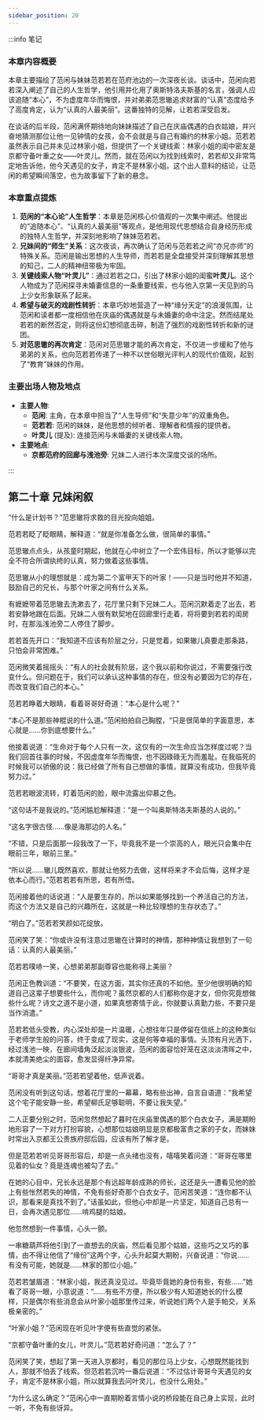 ```yaml
---
sidebar_position: 20
---
```


:::info 笔记

### 本章内容概要

本章主要描绘了范闲与妹妹范若若在范府池边的一次深夜长谈。谈话中，范闲向若若深入阐述了自己的人生哲学，他引用并化用了奥斯特洛夫斯基的名言，强调人应该追随“本心”，不为虚度年华而悔恨，并对弟弟范思辙追求财富的“认真”态度给予了高度肯定，认为“认真的人最美丽”。这番独特的见解，让若若深受启发。

在谈话的后半段，范闲满怀期待地向妹妹描述了自己在庆庙偶遇的白衣姑娘，并兴奋地猜测那位让他一见钟情的女孩，会不会就是与自己有婚约的林家小姐。范若若虽然表示自己并未见过林家小姐，但提供了一个关键线索：林家小姐的闺中密友是京都守备叶重之女——叶灵儿。然而，就在范闲以为找到线索时，若若却又非常笃定地告诉他，他今天遇见的女子，肯定不是林家小姐。这个出人意料的结论，让范闲的希望瞬间落空，也为故事留下了新的悬念。

### 本章重点提炼

1.  **范闲的“本心论”人生哲学**：本章是范闲核心价值观的一次集中阐述。他提出的“追随本心”、“认真的人最美丽”等观点，是他用现代思想结合自身经历形成的独特人生哲学，并深刻地影响了妹妹范若若。
2.  **兄妹间的“师生”关系**：这次夜谈，再次确认了范闲与范若若之间“亦兄亦师”的特殊关系。范闲是输出思想的人生导师，而若若是全盘接受并深刻理解其思想的知己，二人的精神纽带极为牢固。
3.  **关键线索人物“叶灵儿”**：通过若若之口，引出了林家小姐的闺蜜**叶灵儿**。这个人物成为了范闲探寻未婚妻信息的一条重要线索，也与他入京第一天见到的马上少女形象联系了起来。
4.  **希望与破灭的戏剧性转折**：本章巧妙地营造了一种“缘分天定”的浪漫氛围，让范闲和读者都一度相信他在庆庙的偶遇就是与未婚妻的命中注定。然而结尾处若若的断然否定，则将这份幻想彻底击碎，制造了强烈的戏剧性转折和新的谜团。
5.  **对范思辙的再次肯定**：范闲对范思辙才能的再次肯定，不仅进一步缓和了他与弟弟的关系，也向范若若传递了一种不以世俗眼光评判人的现代价值观，起到了“教育”妹妹的作用。

### 主要出场人物及地点

* **主要人物**:
    * **范闲**: 主角，在本章中担当了“人生导师”和“失意少年”的双重角色。
    * **范若若**: 范闲的妹妹，是他思想的倾听者、理解者和情报的提供者。
    * **叶灵儿** (提及): 连接范闲与未婚妻的关键线索人物。
* **主要地点**:
    * **京都范府的回廊与浅池旁**: 兄妹二人进行本次深度交谈的场所。

:::

## 第二十章 **兄妹闲叙**

“什么是计划书？”范思辙将求救的目光投向姐姐。

范若若眨了眨眼睛，解释道：“就是你准备怎么做，很简单的事情。”

范思辙点点头，从孩童时期起，他就在心中树立了一个宏伟目标，所以才能够以完全不符合所谓纨绔的认真，努力做着这些事情。

范思辙从小的理想就是：成为第二个富甲天下的叶家！——只是当时他并不知道，鼓励自己的兄长，与那个叶家之间有什么关系。

有嬷嬷带着范思辙去洗漱去了，花厅里只剩下兄妹二人。范闲沉默着走了出去，若若安静地跟在后面。兄妹二人很有默契地在回廊里行走着，将将要到若若的闺房时，在那泓浅池旁二人停住了脚步。

若若首先开口：“我知道不应该有阶层之分，只是觉着，如果辙儿真要走那条路，只怕会非常困难。”

范闲微笑着摇摇头：“有人的社会就有阶层，这个我以前和你说过，不需要强行改变什么。但问题在于，我们可以承认这种事情的存在，但没有必要因为它的存在，而改变我们自己的本心。”

范若若睁着大眼睛，看着哥哥好奇道：“本心是什么呢？”

“本心不是那些神棍说的什么道。”范闲拍拍自己胸膛，“只是很简单的字面意思，本心就是……你到底想要什么。”

他接着说道：“生命对于每个人只有一次，这仅有的一次生命应当怎样度过呢？当我们回首往事的时候，不因虚度年华而悔恨，也不因碌碌无为而羞耻。在我临死的时候我可以骄傲的说：我已经做了所有自己想做的事情，就算没有成功，但我毕竟努力过。”

范若若眼波流转，盯着范闲的脸，眼中流露出仰慕之色。

“这句话不是我说的。”范闲尴尬解释道：“是一个叫奥斯特洛夫斯基的人说的。”

“这名字很古怪……像是海那边的人名。”

“不错，只是后面那一段我改了一下，毕竟我不是一个崇高的人，眼光只会集中在眼前三年，眼前三里。”

“所以说……辙儿既然喜欢，那就让他努力去做，这样将来才不会后悔，这样才是依本心而行。”范若若若有所思，若有所悟。

范闲接着他的话说道：“人是要生存的，所以如果能够找到一个养活自己的方法，而这个方法又是自己的兴趣所在，这就是一种比较理想的生存状态了。”

“明白了。”范若若笑颜如花绽放。

范闲笑了笑：“你或许没有注意过思辙在计算时的神情，那种神情让我想到了一句话：认真的人最美丽。”

范若若噗哧一笑，心想弟弟那副尊容也能称得上美丽？

范闲正色教训道：“不要笑，在这方面，其实你还真的不如他。至少他很明确的知道自己这辈子想要些什么，而你呢？虽然京都的人们都称你是才女，但你究竟想做些什么呢？诗文之道不是小道，如果真想寄情于此，你就要认真勤力些，不要只是当作消遣。”

范若若低头受教，内心深处却是一片温暖，心想往年只是停留在信纸上的这种类似于老师学生般的问答，终于变成了现实，这是何等幸福的事情。头顶有月光洒下，经过浅池一映，在廊间墙角泛起淡淡银波，范闲的面容恰好笼在这淡淡清晖之中，本就清美绝尘的面容，愈发显得纤净异常。

“哥哥才真是美丽。”范若若望着他，低声说着。

范闲没有听到这句话，想着花厅里的一幕幕，略有些出神，自言自语道：“我希望这个宅子能安静一些，希望柳氏足够聪明，不要让我失望。”

二人正要分别之时，范闲忽然想起了暮时在庆庙里偶遇的那个白衣女子，满是期盼地形容了一下对方打扮容貌，心想那位姑娘明显是京都极富贵之家的子女，而妹妹时常出入京都王公贵族府邸后园，应该有所了解才是。

但是范若若听见哥哥形容后，却是一点头绪也没有，嘻嘻笑着问道：“哥哥在哪里见着的仙女？竟是连魂也被勾了去。”

在她的心目中，兄长永远是那个有远超年龄成熟的师长，这还是头一遭看见他的脸上有些怅然若失的神情，不免有些好奇那个白衣女子。范闲苦笑道：“连你都不认识，那看来是真找不到了。”话虽如此，但他心中却是一片坚定，知道自己总有一日，会再次遇见那位……啃鸡腿的姑娘。

他忽然想到一件事情，心头一颤。

一串糖葫芦将他引到了一直想去的庆庙，然后看见那个姑娘，这些巧之又巧的事情，由不得让他信了“缘份”这两个字，心头升起莫大期盼，兴奋说道：“你说……有没有可能，她就是……林家的那位小姐。”

范若若皱眉道：“林家小姐，我还真没见过。毕竟毕竟她的身份有些，有些……”她看了哥哥一眼，小意说道：“……有些不方便，所以极少有人知道她长的什么模样，只是偶尔有些消息会从叶家小姐那里传过来，听说她们两个人是手帕交，关系极亲密的。”

“叶家小姐？”范闲现在听见叶字便有些直觉的紧张。

“京都守备叶重的女儿，叶灵儿。”范若若好奇问道：“怎么了？”

范闲笑了笑，想起了第一天进入京都时，看见的那位马上少女，心想既然能找到人，那就不怕丢了线索。但范若若沉吟一番后说道：“不过估计哥哥今天遇见的女子，肯定不是林家小姐，所以就算我去问叶灵儿，也没什么用处。”

“为什么这么确定？”范闲心中一直期盼着言情小说的桥段能在自己身上实现，此时一听，不免有些讶异。

